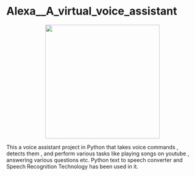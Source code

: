 # Alexa__A_virtual_voice_assistant

<p align="center">
  <img src="https://encrypted-tbn0.gstatic.com/images?q=tbn:ANd9GcSXlnLYjOaIzgKaoRirNlZYWuevt5WyeRiCJw&usqp=CAU" width="300" height="300" />
</p>
<p>This a voice assistant project in Python that takes voice commands , detects them , and perform various tasks like playing songs on youtube , answering various questions etc.  Python text to speech converter and Speech Recognition Technology has been used in it.
 </p>
